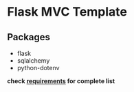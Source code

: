 # Flask MVC Template

## Packages

- flask
- sqlalchemy
- python-dotenv

**check [requirements](./requirements.txt) for complete list**
